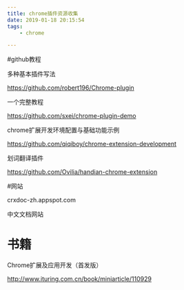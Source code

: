 ```yaml
---
title: chrome插件资源收集
date: 2019-01-18 20:15:54
tags:
	- chrome

---
```




#github教程

多种基本插件写法

https://github.com/robert196/Chrome-plugin

一个完整教程

https://github.com/sxei/chrome-plugin-demo

chrome扩展开发环境配置与基础功能示例

https://github.com/qiqiboy/chrome-extension-development

划词翻译插件

https://github.com/Ovilia/handian-chrome-extension



#网站

crxdoc-zh.appspot.com

中文文档网站



# 书籍

Chrome扩展及应用开发（首发版）

http://www.ituring.com.cn/book/miniarticle/110929